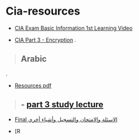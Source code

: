 # Cia-resources

- [CIA Exam Basic Information 1st Learning Video](https://www.youtube.com/watch?v=7dXFLxHMyXo&list=PLOZnYgzd90Nlxz5F-OXAfhjAf8HSejo3e&index=5)


- [CIA Part 3 - Encryption](https://www.youtube.com/watch?v=9-ZCCc8iBgk&list=PLf92tuvH8TRJpiVPBE4nv4lkzypGsbF47&index=10)
.

> ## Arabic



.

- [Resources pdf](https://drive.google.com/drive/folders/1HtJHXXDElzbE8Ona1LYReoQtFVV--XsI)

> ## - [part 3 study lecture ](https://www.youtube.com/watch?v=nok4C7z40DU&list=PLaV6uKAVcPkz1V1dKMBJsvJ_r5f1ad9o2)

- [Final   الاسئلة والامتحان والتسجيل وأشياء أخري](https://www.youtube.com/watch?v=msGmLdvKW6w)

- [R
